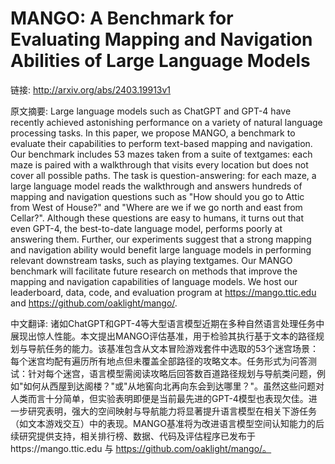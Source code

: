 # MANGO: A Benchmark for Evaluating Mapping and Navigation Abilities of Large Language Models

链接: http://arxiv.org/abs/2403.19913v1

原文摘要:
Large language models such as ChatGPT and GPT-4 have recently achieved
astonishing performance on a variety of natural language processing tasks. In
this paper, we propose MANGO, a benchmark to evaluate their capabilities to
perform text-based mapping and navigation. Our benchmark includes 53 mazes
taken from a suite of textgames: each maze is paired with a walkthrough that
visits every location but does not cover all possible paths. The task is
question-answering: for each maze, a large language model reads the walkthrough
and answers hundreds of mapping and navigation questions such as "How should
you go to Attic from West of House?" and "Where are we if we go north and east
from Cellar?". Although these questions are easy to humans, it turns out that
even GPT-4, the best-to-date language model, performs poorly at answering them.
Further, our experiments suggest that a strong mapping and navigation ability
would benefit large language models in performing relevant downstream tasks,
such as playing textgames. Our MANGO benchmark will facilitate future research
on methods that improve the mapping and navigation capabilities of language
models. We host our leaderboard, data, code, and evaluation program at
https://mango.ttic.edu and https://github.com/oaklight/mango/.

中文翻译:
诸如ChatGPT和GPT-4等大型语言模型近期在多种自然语言处理任务中展现出惊人性能。本文提出MANGO评估基准，用于检验其执行基于文本的路径规划与导航任务的能力。该基准包含从文本冒险游戏套件中选取的53个迷宫场景：每个迷宫均配有遍历所有地点但未覆盖全部路径的攻略文本。任务形式为问答测试：针对每个迷宫，语言模型需阅读攻略后回答数百道路径规划与导航类问题，例如"如何从西屋到达阁楼？"或"从地窖向北再向东会到达哪里？"。虽然这些问题对人类而言十分简单，但实验表明即便是当前最先进的GPT-4模型也表现欠佳。进一步研究表明，强大的空间映射与导航能力将显著提升语言模型在相关下游任务（如文本游戏交互）中的表现。MANGO基准将为改进语言模型空间认知能力的后续研究提供支持，相关排行榜、数据、代码及评估程序已发布于https://mango.ttic.edu 与 https://github.com/oaklight/mango/。
